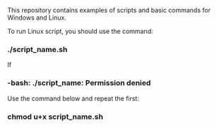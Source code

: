 This repository contains examples of scripts and basic commands for Windows and Linux.

To run Linux script, you should use the command:

### ./script_name.sh

If
	
### -bash: ./script_name: Permission denied

Use the command below and repeat the first:
 
### chmod u+x script_name.sh
